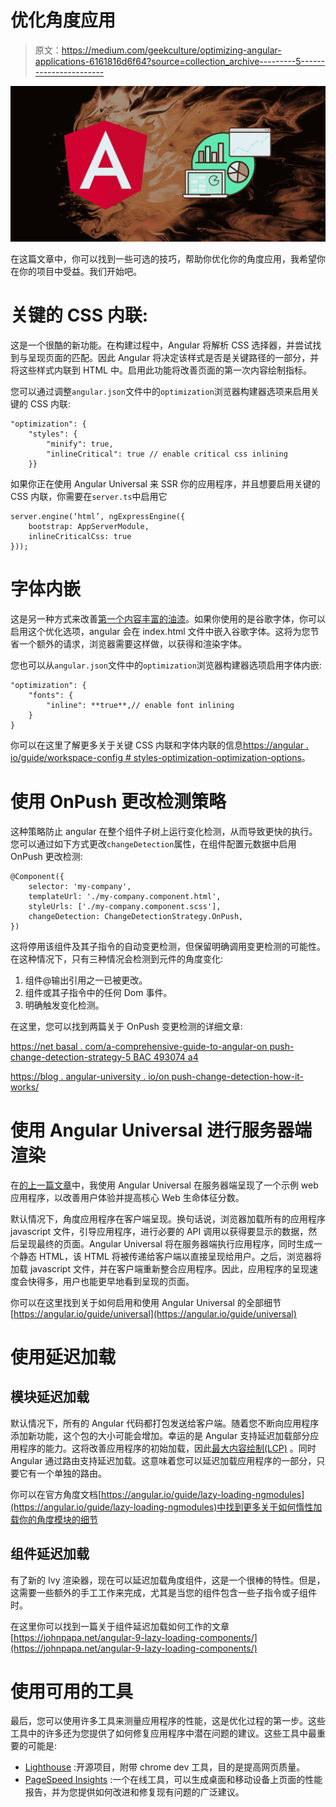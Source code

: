 # 优化角度应用

> 原文：<https://medium.com/geekculture/optimizing-angular-applications-6161816d6f64?source=collection_archive---------5----------------------->

![](img/ef635d79ae506fa196da9537ab26e3c5.png)

在这篇文章中，你可以找到一些可选的技巧，帮助你优化你的角度应用，我希望你在你的项目中受益。我们开始吧。

# 关键的 CSS 内联:

这是一个很酷的新功能。在构建过程中，Angular 将解析 CSS 选择器，并尝试找到与呈现页面的匹配。因此 Angular 将决定该样式是否是关键路径的一部分，并将这些样式内联到 HTML 中。启用此功能将改善页面的第一次内容绘制指标。

您可以通过调整`angular.json`文件中的`optimization`浏览器构建器选项来启用关键的 CSS 内联:

```
"optimization": {
    "styles": {
        "minify": true,
        "inlineCritical": true // enable critical css inlining
    }}
```

如果你正在使用 Angular Universal 来 SSR 你的应用程序，并且想要启用关键的 CSS 内联，你需要在`server.ts`中启用它

```
server.engine(‘html’, ngExpressEngine({
    bootstrap: AppServerModule,
    inlineCriticalCss: true
}));
```

# 字体内嵌

这是另一种方式来改善[第一个内容丰富的油漆](https://web.dev/first-contentful-paint/)。如果你使用的是谷歌字体，你可以启用这个优化选项，angular 会在 index.html 文件中嵌入谷歌字体。这将为您节省一个额外的请求，浏览器需要这样做，以获得和渲染字体。

您也可以从`angular.json`文件中的`optimization`浏览器构建器选项启用字体内嵌:

```
"optimization": {
    "fonts": {
        "inline": **true**,// enable font inlining
    }
}
```

你可以在这里了解更多关于关键 CSS 内联和字体内联的信息[https://angular . io/guide/workspace-config # styles-optimization-optimization-options](https://angular.io/guide/workspace-config#styles-optimization-options)。

# 使用 OnPush 更改检测策略

这种策略防止 angular 在整个组件子树上运行变化检测，从而导致更快的执行。您可以通过如下方式更改`changeDetection`属性，在组件配置元数据中启用 OnPush 更改检测:

```
@Component({
    selector: 'my-company',
    templateUrl: './my-company.component.html',
    styleUrls: ['./my-company.component.scss'],
    changeDetection: ChangeDetectionStrategy.OnPush,
})
```

这将停用该组件及其子指令的自动变更检测，但保留明确调用变更检测的可能性。在这种情况下，只有三种情况会检测到元件的角度变化:

1.  组件@输出引用之一已被更改。
2.  组件或其子指令中的任何 Dom 事件。
3.  明确触发变化检测。

在这里，您可以找到两篇关于 OnPush 变更检测的详细文章:

[https://net basal . com/a-comprehensive-guide-to-angular-on push-change-detection-strategy-5 BAC 493074 a4](https://netbasal.com/a-comprehensive-guide-to-angular-onpush-change-detection-strategy-5bac493074a4)

[https://blog . angular-university . io/on push-change-detection-how-it-works/](https://blog.angular-university.io/onpush-change-detection-how-it-works/)

# 使用 Angular Universal 进行服务器端渲染

在[的上一篇文章](https://nichola.dev/user-experience-core-web-vitals-optimization-angular-universal/)中，我使用 Angular Universal 在服务器端呈现了一个示例 web 应用程序，以改善用户体验并提高核心 Web 生命体征分数。

默认情况下，角度应用程序在客户端呈现。换句话说，浏览器加载所有的应用程序 javascript 文件，引导应用程序，进行必要的 API 调用以获得要显示的数据，然后呈现最终的页面。Angular Universal 将在服务器端执行应用程序，同时生成一个静态 HTML，该 HTML 将被传递给客户端以直接呈现给用户。之后，浏览器将加载 javascript 文件，并在客户端重新整合应用程序。因此，应用程序的呈现速度会快得多，用户也能更早地看到呈现的页面。

你可以在这里找到关于如何启用和使用 Angular Universal 的全部细节[https://angular.io/guide/universal](https://angular.io/guide/universal)

# 使用延迟加载

## 模块延迟加载

默认情况下，所有的 Angular 代码都打包发送给客户端。随着您不断向应用程序添加新功能，这个包的大小可能会增加。幸运的是 Angular 支持延迟加载部分应用程序的能力。这将改善应用程序的初始加载，因此[最大内容绘制(LCP)](https://web.dev/first-contentful-paint/) 。同时 Angular 通过路由支持延迟加载。这意味着您可以延迟加载应用程序的一部分，只要它有一个单独的路由。

你可以在官方角度文档[https://angular.io/guide/lazy-loading-ngmodules](https://angular.io/guide/lazy-loading-ngmodules)中找到更多关于如何惰性加载你的角度模块的细节

## 组件延迟加载

有了新的 Ivy 渲染器，现在可以延迟加载角度组件，这是一个很棒的特性。但是，这需要一些额外的手工工作来完成，尤其是当您的组件包含一些子指令或子组件时。

在这里你可以找到一篇关于组件延迟加载如何工作的文章[https://johnpapa.net/angular-9-lazy-loading-components/](https://johnpapa.net/angular-9-lazy-loading-components/)

# 使用可用的工具

最后，您可以使用许多工具来测量应用程序的性能，这是优化过程的第一步。这些工具中的许多还为您提供了如何修复应用程序中潜在问题的建议。这些工具中最重要的可能是:

*   [Lighthouse](https://developers.google.com/web/tools/lighthouse) :开源项目，附带 chrome dev 工具，目的是提高网页质量。
*   [PageSpeed Insights](https://developers.google.com/speed/pagespeed/insights/) :一个在线工具，可以生成桌面和移动设备上页面的性能报告，并为您提供如何改进和修复现有问题的广泛建议。